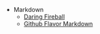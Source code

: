 * Markdown
  - [Daring Fireball](http://daringfireball.net/projects/markdown/syntax)
  - [Github Flavor Markdown](https://github.com/adam-p/markdown-here/wiki/Markdown-Cheatsheet)

